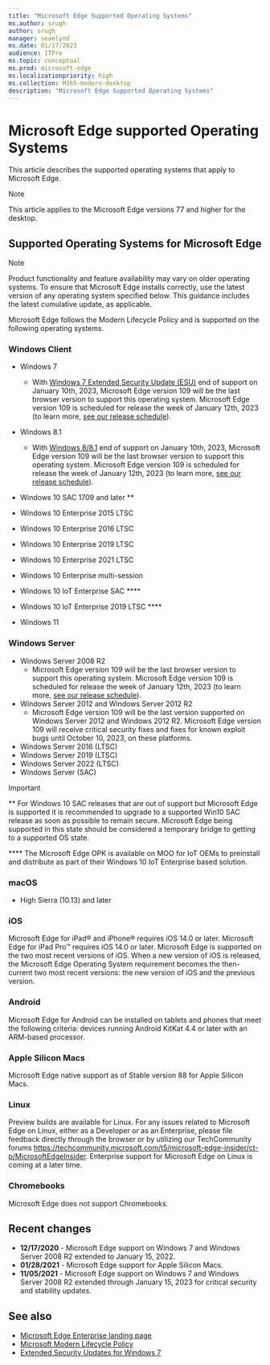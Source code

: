 ```yaml
---
title: "Microsoft Edge Supported Operating Systems"
ms.author: srugh
author: srugh
manager: seanlynd
ms.date: 01/17/2023
audience: ITPro
ms.topic: conceptual
ms.prod: microsoft-edge
ms.localizationpriority: high
ms.collection: M365-modern-desktop
description: "Microsoft Edge Supported Operating Systems"
---
```


# Microsoft Edge supported Operating Systems

This article describes the supported operating systems that apply to Microsoft Edge.

> [!NOTE]
> This article applies to the Microsoft Edge versions 77 and higher for the desktop.

## Supported Operating Systems for Microsoft Edge

> [!NOTE]
> Product functionality and feature availability may vary on older operating systems. To ensure that Microsoft Edge installs correctly, use the latest version of any operating system specified below. This guidance includes the latest cumulative update, as applicable.

Microsoft Edge follows the Modern Lifecycle Policy and is supported on the following operating systems.

### Windows Client

- Windows 7
  - With [Windows 7 Extended Security Update (ESU)](/lifecycle/products/windows-7) end of support on January 10th, 2023, Microsoft Edge version 109 will be the last browser version to support this operating system. Microsoft Edge version 109 is scheduled for release the week of January 12th, 2023 (to learn more, [see our release schedule](/deployedge/microsoft-edge-release-schedule)).
- Windows 8.1
  - With [Windows 8/8.1](/lifecycle/products/windows-81) end of support on January 10th, 2023, Microsoft Edge version 109 will be the last browser version to support this operating system. Microsoft Edge version 109 is scheduled for release the week of January 12th, 2023 (to learn more, [see our release schedule](/deployedge/microsoft-edge-release-schedule)).

- Windows 10 SAC 1709 and later **
- Windows 10 Enterprise 2015 LTSC
- Windows 10 Enterprise 2016 LTSC
- Windows 10 Enterprise 2019 LTSC
- Windows 10 Enterprise 2021 LTSC 
- Windows 10 Enterprise multi-session
- Windows 10 IoT Enterprise SAC ****
- Windows 10 IoT Enterprise 2019 LTSC ****
- Windows 11

### Windows Server

- Windows Server 2008 R2
  - Microsoft Edge version 109 will be the last browser version to support this operating system. Microsoft Edge version 109 is scheduled for release the week of January 12th, 2023 (to learn more, [see our release schedule](/deployedge/microsoft-edge-release-schedule)).
- Windows Server 2012 and Windows Server 2012 R2
  - Microsoft Edge version 109 will be the last version supported on Windows Server 2012 and Windows 2012 R2. Microsoft Edge version 109 will receive critical security fixes and fixes for known exploit bugs until October 10, 2023, on these platforms.
- Windows Server 2016 (LTSC)
- Windows Server 2019 (LTSC)
- Windows Server 2022 (LTSC)
- Windows Server (SAC)

> [!IMPORTANT]
> ** For Windows 10 SAC releases that are out of support but Microsoft Edge is supported it is recommended to upgrade to a supported Win10 SAC release as soon as possible to remain secure. Microsoft Edge being supported in this state should be considered a temporary bridge to getting to a supported OS state.
>
> **** The Microsoft Edge OPK is available on MOO for IoT OEMs to preinstall and distribute as part of their Windows 10 IoT Enterprise based solution.

### macOS

- High Sierra (10.13) and later

### iOS

Microsoft Edge for iPad&reg; and iPhone&reg; requires iOS 14.0 or later. Microsoft Edge for iPad Pro&trade; requires iOS 14.0 or later. Microsoft Edge is supported on the two most recent versions of iOS. When a new version of iOS is released, the Microsoft Edge Operating System requirement becomes the then-current two most recent versions: the new version of iOS and the previous version.

### Android

Microsoft Edge for Android can be installed on tablets and phones that meet the following criteria: devices running Android KitKat 4.4 or later with an ARM-based processor.

### Apple Silicon Macs

Microsoft Edge native support as of Stable version 88 for Apple Silicon Macs.

### Linux

Preview builds are available for Linux. For any issues related to Microsoft Edge on Linux, either as a Developer or as an Enterprise, please file feedback directly through the browser or by utilizing our TechCommunity forums https://techcommunity.microsoft.com/t5/microsoft-edge-insider/ct-p/MicrosoftEdgeInsider. Enterprise support for Microsoft Edge on Linux is coming at a later time.

### Chromebooks

Microsoft Edge does not support Chromebooks.

## Recent changes

- **12/17/2020** - Microsoft Edge support on Windows 7 and Windows Server 2008 R2 extended to January 15, 2022.
- **01/28/2021** - Microsoft Edge support for Apple Silicon Macs.
- **11/05/2021** - Microsoft Edge support on Windows 7 and Windows Server 2008 R2 extended through January 15, 2023 for critical security and stability updates.

## See also

- [Microsoft Edge Enterprise landing page](https://aka.ms/EdgeEnterprise)
- [Microsoft Modern Lifecycle Policy](https://support.microsoft.com/help/30881/modern-lifecycle-policy)
- [Extended Security Updates for Windows 7](https://support.microsoft.com/help/4527878/faq-about-extended-security-updates-for-windows-7)


